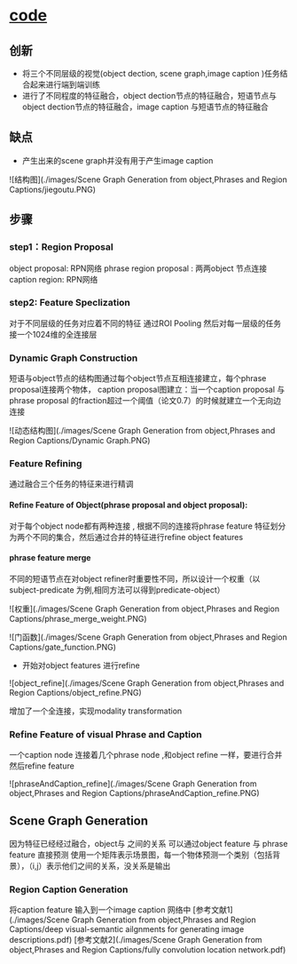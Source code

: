 # [code](https://github.com/yikang-li/MSDN)
## 创新
* 将三个不同层级的视觉(object dection, scene graph,image caption )任务结合起来进行端到端训练
* 进行了不同程度的特征融合，object dection节点的特征融合，短语节点与object dection节点的特征融合，image caption 与短语节点的特征融合
## 缺点
* 产生出来的scene graph并没有用于产生image caption

![结构图](./images/Scene Graph Generation from object,Phrases and Region Captions/jiegoutu.PNG)
## 步骤
### step1：Region Proposal
object proposal: RPN网络
phrase region proposal : 两两object 节点连接
caption region: RPN网络
### step2: Feature Speclization
对于不同层级的任务对应着不同的特征
通过ROI Pooling 然后对每一层级的任务接一个1024维的全连接层
### Dynamic Graph Construction
短语与object节点的结构图通过每个object节点互相连接建立，每个phrase proposal连接两个物体，<subject-predicate-object>
caption proposal图建立：当一个caption proposal 与 phrase proposal 的fraction超过一个阈值（论文0.7）的时候就建立一个无向边连接

![动态结构图](./images/Scene Graph Generation from object,Phrases and Region Captions/Dynamic Graph.PNG)
### Feature Refining
通过融合三个任务的特征来进行精调
#### Refine Feature of Object(phrase proposal and object proposal):
对于每个object node都有两种连接 <subject predicate>,<predicate-object>
根据不同的连接将phrase feature 特征划分为两个不同的集合，然后通过合并的特征进行refine object features
#### phrase feature merge
不同的短语节点在对object refiner时重要性不同，所以设计一个权重（以 subject-predicate 为例,相同方法可以得到predicate-object）

![权重](./images/Scene Graph Generation from object,Phrases and Region Captions/phrase_merge_weight.PNG)

![门函数](./images/Scene Graph Generation from object,Phrases and Region Captions/gate_function.PNG)

* 开始对object features 进行refine

![object_refine](./images/Scene Graph Generation from object,Phrases and Region Captions/object_refine.PNG)

增加了一个全连接，实现modality transformation
### Refine Feature of visual Phrase and Caption
一个caption node 连接着几个phrase node ,和object refine 一样，要进行合并然后refine feature

![phraseAndCaption_refine](./images/Scene Graph Generation from object,Phrases and Region Captions/phraseAndCaption_refine.PNG)
## Scene Graph Generation
因为特征已经经过融合，object与 之间的关系 可以通过object feature 与 phrase feature 直接预测
使用一个矩阵表示场景图，每一个物体预测一个类别（包括背景），（i,j）表示他们之间的关系，没关系是输出<irrelavant>
### Region Caption Generation
将caption feature 输入到一个image caption 网络中
[参考文献1](./images/Scene Graph Generation from object,Phrases and Region Captions/deep visual-semantic ailgnments for generating image descriptions.pdf)
[参考文献2](./images/Scene Graph Generation from object,Phrases and Region Captions/fully convolution location network.pdf)







